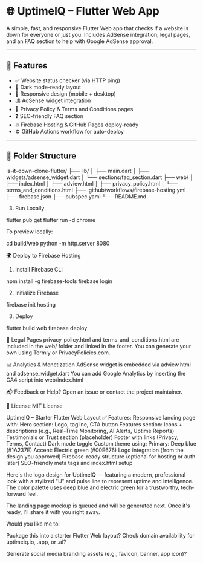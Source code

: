 # 🌐 UptimeIQ – Flutter Web App

A simple, fast, and responsive Flutter Web app that checks if a website is down for everyone or just you. Includes AdSense integration, legal pages, and an FAQ section to help with Google AdSense approval.

---

## 🚀 Features

- ✅ Website status checker (via HTTP ping)
- 🌙 Dark mode-ready layout
- 📱 Responsive design (mobile + desktop)
- 💰 AdSense widget integration
- 📄 Privacy Policy & Terms and Conditions pages
- ❓ SEO-friendly FAQ section
- 🔥 Firebase Hosting & GitHub Pages deploy-ready
- ⚙️ GitHub Actions workflow for auto-deploy

---

## 🧱 Folder Structure

is-it-down-clone-flutter/ ├── lib/ │ ├── main.dart │ ├── widgets/adsense_widget.dart │ └── sections/faq_section.dart ├── web/ │ ├── index.html │ ├── adview.html │ ├── privacy_policy.html │ └── terms_and_conditions.html ├── .github/workflows/firebase-hosting.yml ├── firebase.json ├── pubspec.yaml └── README.md

3. Run Locally


flutter pub get
flutter run -d chrome


To preview locally:

cd build/web
python -m http.server 8080


🌍 Deploy to Firebase Hosting
1. Install Firebase CLI


npm install -g firebase-tools
firebase login



2. Initialize Firebase

firebase init hosting


3. Deploy

flutter build web
firebase deploy


📄 Legal Pages
privacy_policy.html and terms_and_conditions.html are included in the web/ folder and linked in the footer.
You can generate your own using Termly or PrivacyPolicies.com.



📊 Analytics & Monetization
AdSense widget is embedded via adview.html and adsense_widget.dart
You can add Google Analytics by inserting the GA4 script into web/index.html




📬 Feedback or Help?
Open an issue or contact the project maintainer.



📘 License
MIT License


UptimeIQ – Starter Flutter Web Layout
✅ Features:
Responsive landing page with:
Hero section: Logo, tagline, CTA button
Features section: Icons + descriptions (e.g., Real-Time Monitoring, AI Alerts, Uptime Reports)
Testimonials or Trust section (placeholder)
Footer with links (Privacy, Terms, Contact)
Dark mode toggle
Custom theme using:
Primary: Deep blue (#1A237E)
Accent: Electric green (#00E676)
Logo integration (from the design you approved)
Firebase-ready structure (optional for hosting or auth later)
SEO-friendly meta tags and index.html setup




Here's the logo design for UptimeIQ — featuring a modern, professional look with a stylized "U" and pulse line to represent uptime and intelligence. The color palette uses deep blue and electric green for a trustworthy, tech-forward feel.

The landing page mockup is queued and will be generated next. Once it's ready, I’ll share it with you right away.

Would you like me to:

Package this into a starter Flutter Web layout?
Check domain availability for uptimeiq.io, .app, or .ai?

Generate social media branding assets (e.g., favicon, banner, app icon)?
